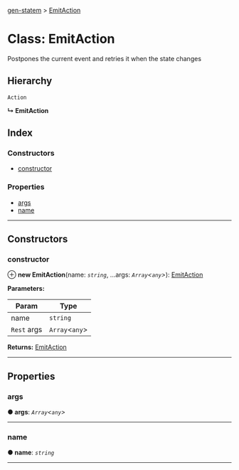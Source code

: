 [gen-statem](../README.md) > [EmitAction](../classes/emitaction.md)

# Class: EmitAction

Postpones the current event and retries it when the state changes

## Hierarchy

 `Action`

**↳ EmitAction**

## Index

### Constructors

* [constructor](emitaction.md#constructor)

### Properties

* [args](emitaction.md#args)
* [name](emitaction.md#name)

---

## Constructors

<a id="constructor"></a>

###  constructor

⊕ **new EmitAction**(name: *`string`*, ...args: *`Array`<`any`>*): [EmitAction](emitaction.md)

**Parameters:**

| Param | Type |
| ------ | ------ |
| name | `string` |
| `Rest` args | `Array`<`any`> |

**Returns:** [EmitAction](emitaction.md)

___

## Properties

<a id="args"></a>

###  args

**● args**: *`Array`<`any`>*

___
<a id="name"></a>

###  name

**● name**: *`string`*

___

